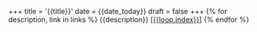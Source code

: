 +++
title = '{{title}}'
date = {{date_today}}
draft = false
+++
{% for description, link in links %}
{{description}} [[{{loop.index}}]]({{link}}) 
{% endfor %}
